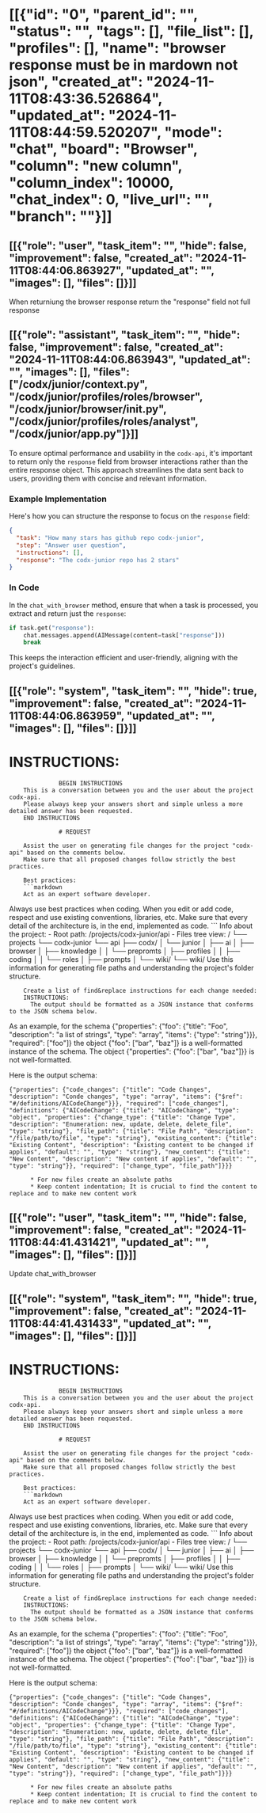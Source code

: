 # [[{"id": "0", "parent_id": "", "status": "", "tags": [], "file_list": [], "profiles": [], "name": "browser response must be in mardown not json", "created_at": "2024-11-11T08:43:36.526864", "updated_at": "2024-11-11T08:44:59.520207", "mode": "chat", "board": "Browser", "column": "new column", "column_index": 10000, "chat_index": 0, "live_url": "", "branch": ""}]]
## [[{"role": "user", "task_item": "", "hide": false, "improvement": false, "created_at": "2024-11-11T08:44:06.863927", "updated_at": "", "images": [], "files": []}]]
When returniung the browser response return the "response" field not full response
## [[{"role": "assistant", "task_item": "", "hide": false, "improvement": false, "created_at": "2024-11-11T08:44:06.863943", "updated_at": "", "images": [], "files": ["/codx/junior/context.py", "/codx/junior/profiles/roles/browser", "/codx/junior/browser/__init__.py", "/codx/junior/profiles/roles/analyst", "/codx/junior/app.py"]}]]
To ensure optimal performance and usability in the `codx-api`, it's important to return only the `response` field from browser interactions rather than the entire response object. This approach streamlines the data sent back to users, providing them with concise and relevant information.

### Example Implementation
Here's how you can structure the response to focus on the `response` field:

```json
{
  "task": "How many stars has github repo codx-junior",
  "step": "Answer user question",
  "instructions": [],
  "response": "The codx-junior repo has 2 stars"
}
```

### In Code
In the `chat_with_browser` method, ensure that when a task is processed, you extract and return just the `response`:

```python
if task.get("response"):
    chat.messages.append(AIMessage(content=task["response"]))
    break
```

This keeps the interaction efficient and user-friendly, aligning with the project's guidelines.
## [[{"role": "system", "task_item": "", "hide": true, "improvement": false, "created_at": "2024-11-11T08:44:06.863959", "updated_at": "", "images": [], "files": []}]]
# INSTRUCTIONS:
                  BEGIN INSTRUCTIONS
        This is a conversation between you and the user about the project codx-api.
        Please always keep your answers short and simple unless a more detailed answer has been requested.
        END INSTRUCTIONS
        
                  # REQUEST
                  
        Assist the user on generating file changes for the project "codx-api" based on the comments below.
        Make sure that all proposed changes follow strictly the best practices.
        
        Best practices:
        ```markdown
        Act as an expert software developer.
Always use best practices when coding.
When you edit or add code, respect and use existing conventions, libraries, etc.
Make sure that every detail of the architecture is, in the end, implemented as code.
        ```
        Info about the project:
        - Root path: /projects/codx-junior/api
        - Files tree view: /
└──  projects
    └──  codx-junior
        └──  api
            ├──  codx/
            │   └──  junior
            │       ├──  ai
            │       ├──  browser
            │       ├──  knowledge
            │       │   └──  prepromts
            │       ├──  profiles
            │       │   ├──  coding
            │       │   └──  roles
            │       ├──  prompts
            │       └──  wiki/
            └──  wiki/
        Use this information for generating file paths and understanding the project's folder structure.

        Create a list of find&replace instructions for each change needed:
        INSTRUCTIONS:
          The output should be formatted as a JSON instance that conforms to the JSON schema below.

As an example, for the schema {"properties": {"foo": {"title": "Foo", "description": "a list of strings", "type": "array", "items": {"type": "string"}}}, "required": ["foo"]}
the object {"foo": ["bar", "baz"]} is a well-formatted instance of the schema. The object {"properties": {"foo": ["bar", "baz"]}} is not well-formatted.

Here is the output schema:
```
{"properties": {"code_changes": {"title": "Code Changes", "description": "Conde changes", "type": "array", "items": {"$ref": "#/definitions/AICodeChange"}}}, "required": ["code_changes"], "definitions": {"AICodeChange": {"title": "AICodeChange", "type": "object", "properties": {"change_type": {"title": "Change Type", "description": "Enumeration: new, update, delete, delete_file", "type": "string"}, "file_path": {"title": "File Path", "description": "/file/path/to/file", "type": "string"}, "existing_content": {"title": "Existing Content", "description": "Existing content to be changed if applies", "default": "", "type": "string"}, "new_content": {"title": "New Content", "description": "New content if applies", "default": "", "type": "string"}}, "required": ["change_type", "file_path"]}}}
```
          
          * For new files create an absolute paths
          * Keep content indentation; It is crucial to find the content to replace and to make new content work
        
                  
## [[{"role": "user", "task_item": "", "hide": false, "improvement": false, "created_at": "2024-11-11T08:44:41.431421", "updated_at": "", "images": [], "files": []}]]
Update chat_with_browser
## [[{"role": "system", "task_item": "", "hide": true, "improvement": false, "created_at": "2024-11-11T08:44:41.431433", "updated_at": "", "images": [], "files": []}]]
# INSTRUCTIONS:
                  BEGIN INSTRUCTIONS
        This is a conversation between you and the user about the project codx-api.
        Please always keep your answers short and simple unless a more detailed answer has been requested.
        END INSTRUCTIONS
        
                  # REQUEST
                  
        Assist the user on generating file changes for the project "codx-api" based on the comments below.
        Make sure that all proposed changes follow strictly the best practices.
        
        Best practices:
        ```markdown
        Act as an expert software developer.
Always use best practices when coding.
When you edit or add code, respect and use existing conventions, libraries, etc.
Make sure that every detail of the architecture is, in the end, implemented as code.
        ```
        Info about the project:
        - Root path: /projects/codx-junior/api
        - Files tree view: /
└──  projects
    └──  codx-junior
        └──  api
            ├──  codx/
            │   └──  junior
            │       ├──  ai
            │       ├──  browser
            │       ├──  knowledge
            │       │   └──  prepromts
            │       ├──  profiles
            │       │   ├──  coding
            │       │   └──  roles
            │       ├──  prompts
            │       └──  wiki/
            └──  wiki/
        Use this information for generating file paths and understanding the project's folder structure.

        Create a list of find&replace instructions for each change needed:
        INSTRUCTIONS:
          The output should be formatted as a JSON instance that conforms to the JSON schema below.

As an example, for the schema {"properties": {"foo": {"title": "Foo", "description": "a list of strings", "type": "array", "items": {"type": "string"}}}, "required": ["foo"]}
the object {"foo": ["bar", "baz"]} is a well-formatted instance of the schema. The object {"properties": {"foo": ["bar", "baz"]}} is not well-formatted.

Here is the output schema:
```
{"properties": {"code_changes": {"title": "Code Changes", "description": "Conde changes", "type": "array", "items": {"$ref": "#/definitions/AICodeChange"}}}, "required": ["code_changes"], "definitions": {"AICodeChange": {"title": "AICodeChange", "type": "object", "properties": {"change_type": {"title": "Change Type", "description": "Enumeration: new, update, delete, delete_file", "type": "string"}, "file_path": {"title": "File Path", "description": "/file/path/to/file", "type": "string"}, "existing_content": {"title": "Existing Content", "description": "Existing content to be changed if applies", "default": "", "type": "string"}, "new_content": {"title": "New Content", "description": "New content if applies", "default": "", "type": "string"}}, "required": ["change_type", "file_path"]}}}
```
          
          * For new files create an absolute paths
          * Keep content indentation; It is crucial to find the content to replace and to make new content work
        
                  